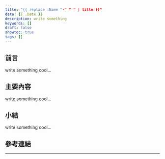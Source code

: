 ```yaml
---
title: "{{ replace .Name "-" " " | title }}"
date: {{ .Date }}
description: write something
keywords: []
draft: false
showtoc: true
tags: []
---
```


## 前言

write something cool...

## 主要內容

write something cool...

## 小結

write something cool...

## 參考連結

______________________________________________________________________
